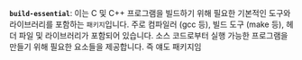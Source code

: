 **`build-essential`**: 이는 C 및 C++ 프로그램을 빌드하기 위해 필요한 기본적인 도구와 라이브러리를 포함하는 `패키지`입니다. 주로 컴파일러 (gcc 등), 빌드 도구 (make 등), 헤더 파일 및 라이브러리가 포함되어 있습니다. 소스 코드로부터 실행 가능한 프로그램을 만들기 위해 필요한 요소들을 제공합니다.
즉 얘도 패키지임
